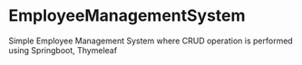 # EmployeeManagementSystem
Simple Employee Management System where CRUD operation is performed using Springboot, Thymeleaf
